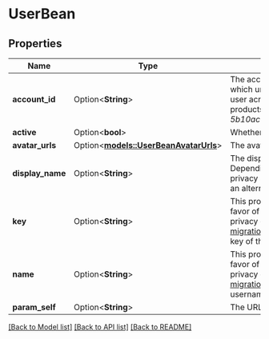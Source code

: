 # UserBean

## Properties

Name | Type | Description | Notes
------------ | ------------- | ------------- | -------------
**account_id** | Option<**String**> | The account ID of the user, which uniquely identifies the user across all Atlassian products. For example, *5b10ac8d82e05b22cc7d4ef5*. | [optional]
**active** | Option<**bool**> | Whether the user is active. | [optional]
**avatar_urls** | Option<[**models::UserBeanAvatarUrls**](UserBeanAvatarUrls.md)> | The avatars of the user. | [optional]
**display_name** | Option<**String**> | The display name of the user. Depending on the user’s privacy setting, this may return an alternative value. | [optional]
**key** | Option<**String**> | This property is deprecated in favor of `accountId` because of privacy changes. See the [migration guide](https://developer.atlassian.com/cloud/jira/platform/deprecation-notice-user-privacy-api-migration-guide/) for details.   The key of the user. | [optional]
**name** | Option<**String**> | This property is deprecated in favor of `accountId` because of privacy changes. See the [migration guide](https://developer.atlassian.com/cloud/jira/platform/deprecation-notice-user-privacy-api-migration-guide/) for details.   The username of the user. | [optional]
**param_self** | Option<**String**> | The URL of the user. | [optional]

[[Back to Model list]](../README.md#documentation-for-models) [[Back to API list]](../README.md#documentation-for-api-endpoints) [[Back to README]](../README.md)



